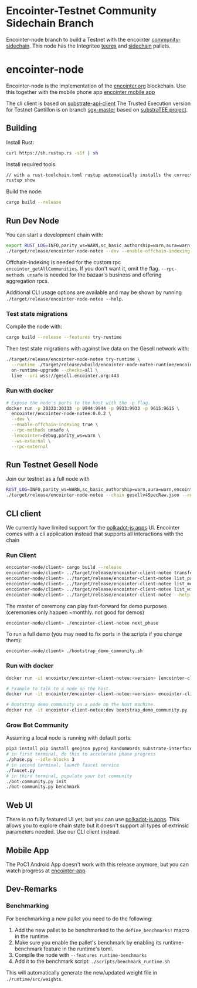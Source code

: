 # Encointer-Testnet Community Sidechain Branch 
Encointer-node branch to build a Testnet with the encointer [community-sidechain](https://github.com/encointer/community-sidechain).
This node has the Integritee [teerex](https://github.com/integritee-network/pallets/tree/master/teerex) and [sidechain](https://github.com/integritee-network/pallets/tree/master/sidechain) pallets.


# encointer-node

Encointer-node is the implementation of the [encointer.org](https://encointer.org) blockchain.
Use this together with the mobile phone app [encointer mobile app](https://github.com/encointer/encointer-wallet-flutter)

The cli client is based on [substrate-api-client](https://github.com/scs/substrate-api-client)
The Trusted Execution version for Testnet Cantillon is on branch [sgx-master](https://github.com/encointer/encointer-node/tree/sgx-master) based on [substraTEE project](https://github.com/scs/substraTEE).

## Building

Install Rust:

```bash
curl https://sh.rustup.rs -sSf | sh
```

Install required tools:

```bash
// with a rust-toolchain.toml rustup automatically installs the correct tools.
rustup show
```

Build the node:

```bash
cargo build --release
```


## Run Dev Node

You can start a development chain with:

```bash
export RUST_LOG=INFO,parity_ws=WARN,sc_basic_authorship=warn,aura=warn,encointer=debug
./target/release/encointer-node-notee --dev --enable-offchain-indexing true
```

Offchain-indexing is needed for the custom rpc `encointer_getAllCommunities`. If you don't want it, omit the flag.
`--rpc-methods unsafe` is needed for the bazaar's business and offering aggregation rpcs.

Additional CLI usage options are available and may be shown by running `./target/release/encointer-node-notee --help`.

### Test state migrations

Compile the node with:

```bash
cargo build --release --features try-runtime
```

Then test state migrations with against live data on the Gesell network with:

```bash
./target/release/encointer-node-notee try-runtime \
  --runtime ./target/release/wbuild/encointer-node-notee-runtime/encointer_node_notee_runtime.wasm \
  on-runtime-upgrade --checks=all \
  live --uri wss://gesell.encointer.org:443
```

### Run with docker

```bash
# Expose the node's ports to the host with the -p flag.
docker run -p 30333:30333 -p 9944:9944 -p 9933:9933 -p 9615:9615 \
  encointer/encointer-node-notee:0.0.2 \
  --dev \
  --enable-offchain-indexing true \
  --rpc-methods unsafe \
  -lencointer=debug,parity_ws=warn \
  --ws-external \
  --rpc-external
```

## Run Testnet Gesell Node
Join our testnet as a full node with

```bash
RUST_LOG=INFO,parity_ws=WARN,sc_basic_authorship=warn,aura=warn,encointer=debug
./target/release/encointer-node-notee --chain gesellv4SpecRaw.json --enable-offchain-indexing true --rpc-cors all
```

## CLI client
We currently have limited support for the [polkadot-js apps](https://polkadot.js.org/apps) UI. Encointer comes with a cli application instead that supports all interactions with the chain

### Run Client

```bash
encointer-node/client> cargo build --release
encointer-node/client> ../target/release/encointer-client-notee transfer //Alice 5GziKpBELV7fuYNy7quQfWGgVARn8onchS86azuPQkFj9nEZ 1000000
encointer-node/client> ../target/release/encointer-client-notee list_participant_registry
encointer-node/client> ../target/release/encointer-client-notee list_meetup_registry
encointer-node/client> ../target/release/encointer-client-notee list_witnesses_registry
encointer-node/client> ../target/release/encointer-client-notee --help
```
The master of ceremony can play fast-forward for demo purposes (ceremonies only happen ~monthly. not good for demos)
```bash
encointer-node/client> ./encointer-client-notee next_phase
```

To run a full demo (you may need to fix ports in the scripts if you change them):
```
encointer-node/client> ./bootstrap_demo_community.sh
```

### Run with docker
```bash
docker run -it encointer/encointer-client-notee:<version> [encointer-client-notee|bootstrap_demo_community.py|cli.py] <params>

# Example to talk to a node on the host.
docker run -it encointer/encointer-client-notee:<version> encointer-client-notee list-communities -u ws://host.docker.internal -p 9944

# Bootstrap demo community on a node on the host machine.
docker run -it encointer-client-notee:dev bootstrap_demo_community.py -u ws://host.docker.internal -p 9944
```

### Grow Bot Community

Assuming a local node is running with default ports:
```bash
pip3 install pip install geojson pyproj RandomWords substrate-interface
# in first terminal, do this to accelerate phase progress
./phase.py --idle-blocks 3
# in second terminal, launch faucet service
./faucet.py
# in third terminal, populate your bot community
./bot-community.py init
./bot-community.py benchmark
```

## Web UI

There is no fully featured UI yet, but you can use [polkadot-js apps](https://github.com/polkadot-js/apps).
This allows you to explore chain state but it doesn't support all types of extrinsic parameters needed. Use our CLI client instead.

## Mobile App

The PoC1 Android App doesn't work with this release anymore, but you can watch progress at [encointer-app](https://github.com/encointer/encointer-app)

## Dev-Remarks

### Benchmarking
For benchmarking a new pallet you need to do the following:

1. Add the new pallet to be benchmarked to the `define_benchmarks!` macro in the runtime.
2. Make sure you enable the pallet's benchmark by enabling its runtime-benchmark feature in the runtime's toml.
3. Compile the node with `--features runtime-benchmarks`
4. Add it to the benchmark script: `./scripts/benchmark_runtime.sh`

This will automatically generate the new/updated weight file in `./runtime/src/weights`.
